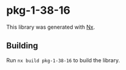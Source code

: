 # pkg-1-38-16

This library was generated with [Nx](https://nx.dev).

## Building

Run `nx build pkg-1-38-16` to build the library.
